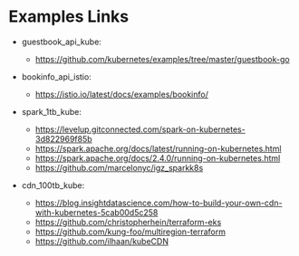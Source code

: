 # Examples Links

- guestbook_api_kube:
  - https://github.com/kubernetes/examples/tree/master/guestbook-go

- bookinfo_api_istio:
  - https://istio.io/latest/docs/examples/bookinfo/

- spark_1tb_kube:
  - https://levelup.gitconnected.com/spark-on-kubernetes-3d822969f85b
  - https://spark.apache.org/docs/latest/running-on-kubernetes.html
  - https://spark.apache.org/docs/2.4.0/running-on-kubernetes.html
  - https://github.com/marcelonyc/igz_sparkk8s

- cdn_100tb_kube:
  - https://blog.insightdatascience.com/how-to-build-your-own-cdn-with-kubernetes-5cab00d5c258
  - https://github.com/christopherhein/terraform-eks
  - https://github.com/kung-foo/multiregion-terraform
  - https://github.com/ilhaan/kubeCDN
